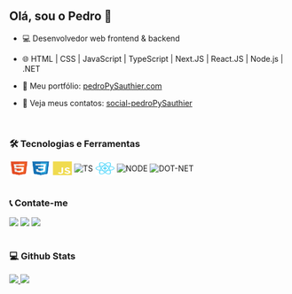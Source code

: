 ## Olá, sou o Pedro 👋

- 💻 Desenvolvedor web frontend & backend

- 🌐 HTML | CSS | JavaScript | TypeScript | Next.JS | React.JS | Node.js | .NET

- 📂 Meu portfólio: <a href="" target="_blank">pedroPySauthier.com</a>

- 💬 Veja meus contatos: <a href="" target="_blank">social-pedroPySauthier</a>

<br>

### 🛠 Tecnologias e Ferramentas

<div style="display: inline_block">
  <img align="center" alt="HTML" height="25" width="35" src="https://raw.githubusercontent.com/devicons/devicon/master/icons/html5/html5-original.svg">
  <img align="center" alt="CSS" height="25" width="35" src="https://raw.githubusercontent.com/devicons/devicon/master/icons/css3/css3-original.svg">
  <img align="center" alt="JS" height="25" width="35" src="https://raw.githubusercontent.com/devicons/devicon/master/icons/javascript/javascript-plain.svg">
  <img align="center" alt="TS" height="25" width="35" src="https://cdn.jsdelivr.net/gh/devicons/devicon/icons/typescript/typescript-original.svg" />
  <img align="center" alt="REACT" height="25" width="35" src="https://raw.githubusercontent.com/devicons/devicon/master/icons/react/react-original.svg">
  <img align="center" alt="NODE" height="25" width="35" src="https://cdn.jsdelivr.net/gh/devicons/devicon/icons/nodejs/nodejs-original.svg" />
  <img align="center" alt="DOT-NET" height="25" width="35" src="https://cdn.jsdelivr.net/gh/devicons/devicon/icons/dot-net/dot-net-original.svg" />
</div>

<br>

### 📞 Contate-me

<div>
  <a href="" target="_blank"><img src="https://img.shields.io/badge/-LinkedIn-%230077B5?style=for-the-badge&logo=linkedin&logoColor=white" target="_blank"></a>
  <a href = ""><img src="https://img.shields.io/badge/Instagram-E4405F?style=for-the-badge&logo=instagram&logoColor=white" target="_blank"></a>
  <a href = ""><img src="https://img.shields.io/badge/-Gmail-%23333?style=for-the-badge&logo=gmail&logoColor=white" target="_blank"></a>
</div>

<br>

### 💻 Github Stats

<div>
  <a href="https://github.com/oliver-zyn">
	<img height="150em" src="https://github-readme-stats.vercel.app/api?username=PedroHSauthier&show_icons=true&theme=github_dark&count_private=true"/>
  <img height="150em" src="https://github-readme-stats.vercel.app/api/top-langs/?username=PedroHSauthier&layout=compact&langs_count=4&theme=github_dark"/>
</div>
